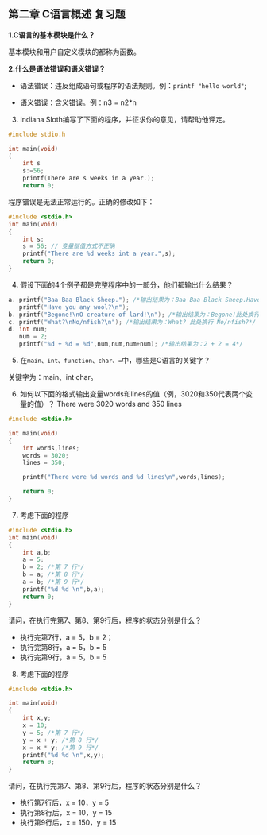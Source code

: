 ## 第二章 C语言概述 复习题

**1.C语言的基本模块是什么？**

基本模块和用户自定义模块的都称为函数。

**2.什么是语法错误和语义错误？**
- 语法错误：违反组成语句或程序的语法规则。例：`printf "hello world"`; 

- 语义错误：含义错误。例：n3 = n2*n

3. Indiana Sloth编写了下面的程序，并征求你的意见，请帮助他评定。
```c
#include stdio.h

int main(void)
(
    int s
    s:=56;
    printf(There are s weeks in a year.);
    return 0;
```
程序错误是无法正常运行的。正确的修改如下：
```c
#include <stdio.h>
int main(void)
{
    int s;
    s = 56; // 变量赋值方式不正确
    printf("There are %d weeks int a year.",s);
    return 0;
}
```

4. 假设下面的4个例子都是完整程序中的一部分，他们都输出什么结果？
```c
a. printf("Baa Baa Black Sheep."); /*输出结果为：Baa Baa Black Sheep.Have you any wool?*/
   printf("Have you any wool?\n");
b. printf("Begone!\nO creature of lard!\n"); /*输出结果为：Begone!此处换行 O creature of lard!*/
c. printf("What?\nNo/nfish?\n"); /*输出结果为：What? 此处换行 No/nfish?*/
d. int num;
   num = 2;
   printf("%d + %d = %d",num,num,num+num); /*输出结果为：2 + 2 = 4*/
```

5. 在`main、int、function、char、=`中，哪些是C语言的关键字？

关键字为：main、int char。

6. 如何以下面的格式输出变量words和lines的值（例，3020和350代表两个变量的值）？
There were 3020 words and 350 lines
```c
#include <stdio.h>

int main(void)
{
    int words,lines;
    words = 3020;
    lines = 350;

    printf("There were %d words and %d lines\n",words,lines);

    return 0;
}
```


7. 考虑下面的程序
```c
#include <stdio.h>
int main(void)
{
    int a,b;
    a = 5;
    b = 2; /*第 7 行*/
    b = a; /*第 8 行*/
    a = b; /*第 9 行*/
    printf("%d %d \n",b,a);
    return 0;
}
```
请问，在执行完第7、第8、第9行后，程序的状态分别是什么？
- 执行完第7行，a = 5，b = 2；
- 执行完第8行，a = 5，b = 5
- 执行完第9行，a = 5，b = 5

8. 考虑下面的程序
```c
#include <stdio.h>

int main(void)
{
    int x,y;
    x = 10;
    y = 5; /*第 7 行*/
    y = x + y; /*第 8 行*/
    x = x * y; /*第 9 行*/
    printf("%d %d \n",x,y);
    return 0;
}
```
请问，在执行完第7、第8、第9行后，程序的状态分别是什么？
- 执行第7行后，x = 10，y = 5
- 执行第8行后，x = 10，y = 15
- 执行第9行后，x = 150，y = 15
